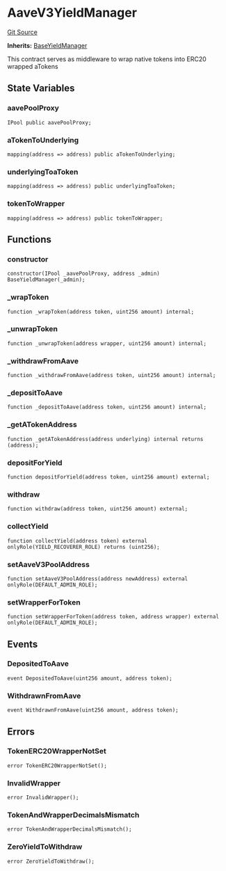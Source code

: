 # AaveV3YieldManager
[Git Source](https://github.com/Level-Money/contracts/blob/cdcafc63c9abdb8c667176cf6dd45d63276ad690/src/v1/yield/AaveV3YieldManager.sol)

**Inherits:**
[BaseYieldManager](/src/v1/yield/BaseYieldManager.sol/abstract.BaseYieldManager.md)

This contract serves as middleware to wrap native tokens into ERC20
wrapped aTokens


## State Variables
### aavePoolProxy

```solidity
IPool public aavePoolProxy;
```


### aTokenToUnderlying

```solidity
mapping(address => address) public aTokenToUnderlying;
```


### underlyingToaToken

```solidity
mapping(address => address) public underlyingToaToken;
```


### tokenToWrapper

```solidity
mapping(address => address) public tokenToWrapper;
```


## Functions
### constructor


```solidity
constructor(IPool _aavePoolProxy, address _admin) BaseYieldManager(_admin);
```

### _wrapToken


```solidity
function _wrapToken(address token, uint256 amount) internal;
```

### _unwrapToken


```solidity
function _unwrapToken(address wrapper, uint256 amount) internal;
```

### _withdrawFromAave


```solidity
function _withdrawFromAave(address token, uint256 amount) internal;
```

### _depositToAave


```solidity
function _depositToAave(address token, uint256 amount) internal;
```

### _getATokenAddress


```solidity
function _getATokenAddress(address underlying) internal returns (address);
```

### depositForYield


```solidity
function depositForYield(address token, uint256 amount) external;
```

### withdraw


```solidity
function withdraw(address token, uint256 amount) external;
```

### collectYield


```solidity
function collectYield(address token) external onlyRole(YIELD_RECOVERER_ROLE) returns (uint256);
```

### setAaveV3PoolAddress


```solidity
function setAaveV3PoolAddress(address newAddress) external onlyRole(DEFAULT_ADMIN_ROLE);
```

### setWrapperForToken


```solidity
function setWrapperForToken(address token, address wrapper) external onlyRole(DEFAULT_ADMIN_ROLE);
```

## Events
### DepositedToAave

```solidity
event DepositedToAave(uint256 amount, address token);
```

### WithdrawnFromAave

```solidity
event WithdrawnFromAave(uint256 amount, address token);
```

## Errors
### TokenERC20WrapperNotSet

```solidity
error TokenERC20WrapperNotSet();
```

### InvalidWrapper

```solidity
error InvalidWrapper();
```

### TokenAndWrapperDecimalsMismatch

```solidity
error TokenAndWrapperDecimalsMismatch();
```

### ZeroYieldToWithdraw

```solidity
error ZeroYieldToWithdraw();
```

